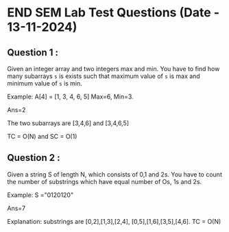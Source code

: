 # END SEM Lab Test Questions (Date - 13-11-2024)

## Question 1 :
Given an integer array and two integers max and min. You have to find how many subarrays `s` is exists such that maximum value of `s` is max and minimum value of `s` is min.

Example: A[4] = [1, 3, 4, 6, 5] Max=6, Min=3. 

Ans=2 

The two subarrays are [3,4,6] and [3,4,6,5]


TC = O(N) and SC = O(1) 


## Question 2 : 
Given a string S of length N, which consists of 0,1 and 2s. You have to count the number of substrings which have equal number of Os, 1s and 2s.

Example: S ="0120120" 

Ans=7

Explanation: substrings are [0,2],[1,3],[2,4], [0,5],[1,6],[3,5],[4,6]. TC = O(N)